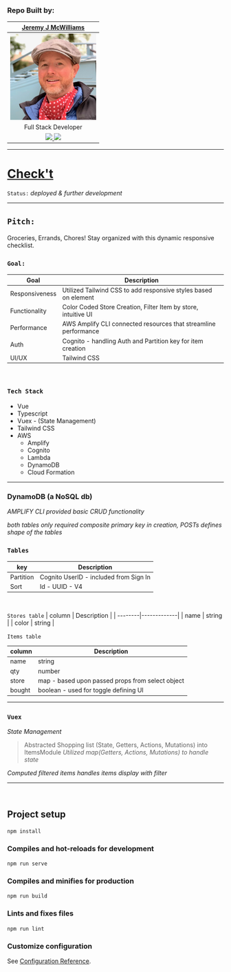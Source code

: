 ### Repo Built by:

|  [Jeremy J McWilliams](https://jeremyjmcwilliams.com)|
| :---------------------------------------------------: |
| [<img src="./profile/jeremy-mcwilliams.jpg" width = "200" />](https://github.com/J2Macwilliams)   |
|Full Stack Developer |
| [<img src="https://github.com/favicon.ico" width="30"> ](https://github.com/J2Macwilliams)   [ <img src="https://static.licdn.com/sc/h/al2o9zrvru7aqj8e1x2rzsrca" width="30"> ](https://www.linkedin.com/in/jeremyjmcwilliams/) | 

---
# [Check't](https://dev.d2tz6gamr0cndr.amplifyapp.com/)

`Status:`
*deployed & further development*

---
## `Pitch:` 
Groceries, Errands, Chores! Stay organized with this dynamic responsive checklist.


### `Goal:` 

| Goal   |   Description|
|--------|------------|
|Responsiveness| Utilized Tailwind CSS to add responsive styles based on element
|Functionality| Color Coded Store Creation, Filter Item by store, intuitive UI
|Performance | AWS Amplify CLI connected resources that streamline performance
| Auth | Cognito - handling Auth and Partition key for item creation
|UI/UX| Tailwind CSS

<br/>

### `Tech Stack`
- Vue
- Typescript
- Vuex - (State Management)
- Tailwind CSS
- AWS
  - Amplify
  - Cognito
  - Lambda
  - DynamoDB
  - Cloud Formation

---

### DynamoDB (a NoSQL db)
*AMPLIFY CLI provided basic CRUD functionality*

*both tables only required composite primary key in creation, POSTs defines shape of the tables*


### `Tables`

| key     | Description |
| --------|-------------|
| Partition | Cognito UserID - included from Sign In |
| Sort | Id - UUID - V4 |


<br />



`Stores table`
| column  | Description |
| --------|-------------|
| name | string |
| color | string |

`Items table`

| column  | Description |
| --------|-------------|
| name | string |
| qty | number  |
| store | map - based upon passed props from select object |
|bought | boolean - used for toggle defining UI |


---
### `Vuex`

*State Management*


> Abstracted Shopping list (State, Getters, Actions, Mutations) into ItemsModule
*Utilized map(Getters, Actions, Mutations) to handle state*

*Computed filtered items handles items display with filter* 

___

<br/>

## Project setup
```
npm install
```

### Compiles and hot-reloads for development
```
npm run serve
```

### Compiles and minifies for production
```
npm run build
```

### Lints and fixes files
```
npm run lint
```

### Customize configuration
See [Configuration Reference](https://cli.vuejs.org/config/).
